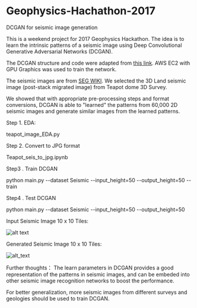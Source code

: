 # Geophysics-Hachathon-2017
DCGAN for seismic image generation

This is a weekend project for 2017 Geophysics Hackathon. The idea is to learn the intrinsic patterns of a seismic image using Deep Convolutional Generative Adversarial Networks (DCGAN). 

The DCGAN structure and code were adapted from [this link](https://github.com/carpedm20/DCGAN-tensorflow). AWS EC2 with GPU Graphics was used to train the network. 

The seismic images are from [SEG WIKI](https://wiki.seg.org/wiki/Open_data#3D_land_seismic_data). We selected the 3D Land seismic image (post-stack migrated image) from Teapot dome 3D Survey. 

We showed that with appropriate pre-processing steps and format conversions, DCGAN is able to "learned" the patterns from 60,000 2D seismic images and generate similar images from the learned patterns. 

Step 1. EDA:

teapot_image_EDA.py

Step 2. Convert to JPG format

Teapot_seis_to_jpg.ipynb

Step3 . Train DCGAN 

python main.py --dataset Seismic --input_height=50 --output_height=50 --train

Step4 . Test DCGAN 

python main.py --dataset Seismic --input_height=50 --output_height=50 

Input Seismic Image 10 x 10 Tiles: 


![alt text](https://github.com/HoustonJ2013/Geophysics-Hackathon-2017/blob/master/samples/train_01_0566.png)


Generated Seismic Image 10 x 10 Tiles:


![alt_text](https://github.com/HoustonJ2013/Geophysics-Hackathon-2017/blob/master/samples/test_arange_21.png)

Further thoughts：
The learn parameters in DCGAN provides a good representation of the patterns in seismic images, and can be embeded into other seismic image recognition networks to boost the performance. 

For better generalization, more seismic images from different surveys and geologies should be used to train DCGAN. 

